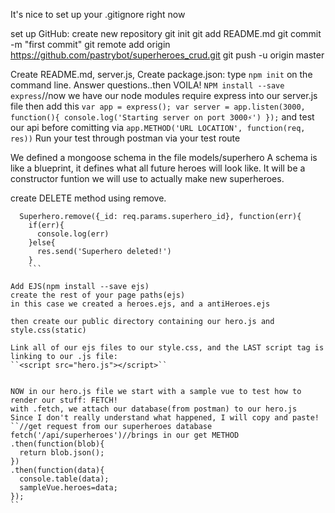 It's nice to set up your .gitignore right now

set up GitHub: create new repository
git init
git add README.md
git commit -m "first commit"
git remote add origin https://github.com/pastrybot/superheroes_crud.git
git push -u origin master

Create README.md, server.js,
Create package.json: type `npm init` on the command line. Answer questions..then VOILA!
`NPM install --save express`//now we have our node modules
require express into our server.js file
then add this ```var app = express();
var server = app.listen(3000, function(){
  console.log('Starting server on port 3000⚡️')
});```
and test our api before comitting via `app.METHOD('URL LOCATION', function(req, res))`
Run your test through postman via your test route

We defined a mongoose schema in the file models/superhero
A schema is like a blueprint, it defines what all future heroes will look like. It will be a constructor funtion we will use to actually make new superheroes.

create DELETE method using remove.
```app.delete('/superheroes/:superhero_id', function(req, res){
  Superhero.remove({_id: req.params.superhero_id}, function(err){
    if(err){
      console.log(err)
    }else{
      res.send('Superhero deleted!')
    }
    ```

Add EJS(npm install --save ejs)
create the rest of your page paths(ejs)
in this case we created a heroes.ejs, and a antiHeroes.ejs

then create our public directory containing our hero.js and style.css(static)

Link all of our ejs files to our style.css, and the LAST script tag is linking to our .js file:
``<script src="hero.js"></script>``


NOW in our hero.js file we start with a sample vue to test how to render our stuff: FETCH!
with .fetch, we attach our database(from postman) to our hero.js
Since I don't really understand what happened, I will copy and paste!
``//get request from our superheroes database
fetch('/api/superheroes')//brings in our get METHOD
.then(function(blob){
  return blob.json();
})
.then(function(data){
  console.table(data);
  sampleVue.heroes=data;
});
``
